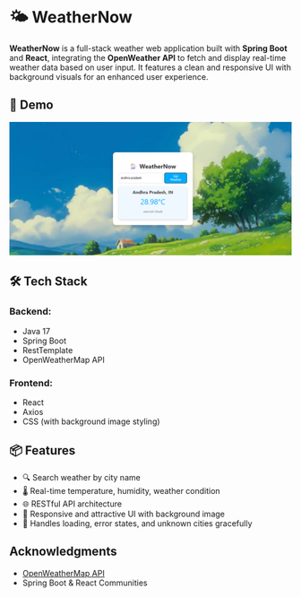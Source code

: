 # 🌤️ WeatherNow

**WeatherNow** is a full-stack weather web application built with **Spring Boot** and **React**, integrating the **OpenWeather API** to fetch and display real-time weather data based on user input. It features a clean and responsive UI with background visuals for an enhanced user experience.

## 📸 Demo

![WeatherNow Screenshot](frontend/assets/sample.png)

## 🛠️ Tech Stack

### Backend:
- Java 17
- Spring Boot
- RestTemplate
- OpenWeatherMap API

### Frontend:
- React
- Axios
- CSS (with background image styling)

## 📦 Features

- 🔍 Search weather by city name
- 🌡️ Real-time temperature, humidity, weather condition
- 🌐 RESTful API architecture
- 🎨 Responsive and attractive UI with background image
- 🔁 Handles loading, error states, and unknown cities gracefully


## Acknowledgments

- [OpenWeatherMap API](https://openweathermap.org/api)
- Spring Boot & React Communities